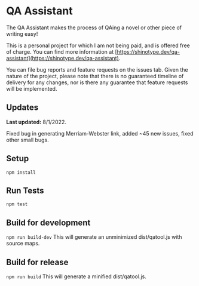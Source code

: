 # QA Assistant

The QA Assistant makes the process of QAing a novel or other piece of writing easy!

This is a personal project for which I am not being paid, and is offered free of charge. You can find more information at [https://shinotype.dev/qa-assistant](https://shinotype.dev/qa-assistant).

You can file bug reports and feature requests on the issues tab. Given the nature of the project, please note that there is no guaranteed timeline of delivery for any changes, nor is there any guarantee that feature requests will be implemented.

## Updates

**Last updated:** 8/1/2022.

Fixed bug in generating Merriam-Webster link, added ~45 new issues, fixed other small bugs.

## Setup
```npm install```

## Run Tests
```npm test```

## Build for development
```npm run build-dev```
This will generate an unminimized dist/qatool.js with source maps.

## Build for release
```npm run build```
This will generate a minified dist/qatool.js.
